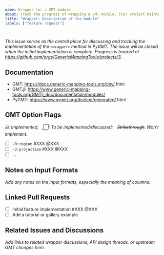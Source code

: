 ```yaml
---
name: Wrapper for a GMT module
about: Track the progress of wrapping a GMT module. [For project maintainers only!]
title: "Wrapper: Description of the module"
labels: ["feature request"]

---
```


*This issue serves as the central place for discussing and tracking the implementation of the `<wrapper>` method in PyGMT.*
*The issue will be closed when the initial implementation is complete. Progress is tracked at https://github.com/orgs/GenericMappingTools/projects/3.*

## Documentation

- GMT: https://docs.generic-mapping-tools.org/dev/<module>.html
- GMT.jl: https://www.generic-mapping-tools.org/GMTjl_doc/documentation/modules/<module>
- PyGMT: https://www.pygmt.org/dev/api/generated/<wrapper>.html

## GMT Option Flags

*☑️: Implemented; ⬜: To be implemented/discussed; ~~Strikethrough~~: Won’t implement.*

- [ ] `-R`: `region` #XXX @XXX
- [ ] `-J`: `projection` #XXX @XXX
- [ ] ...

## Notes on Input Formats

*Add any notes on the input formats, especially the meaning of columns.*

## Linked Pull Requests

- [ ] Initial feature implementation #XXX @XXX
- [ ] Add a tutorial or gallery example

## Related Issues and Discussions

*Add links to related wrapper discussions, API design threads, or upstream GMT changes here.*

